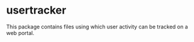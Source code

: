 # usertracker
This package contains files using which user activity can be tracked on a web portal.
